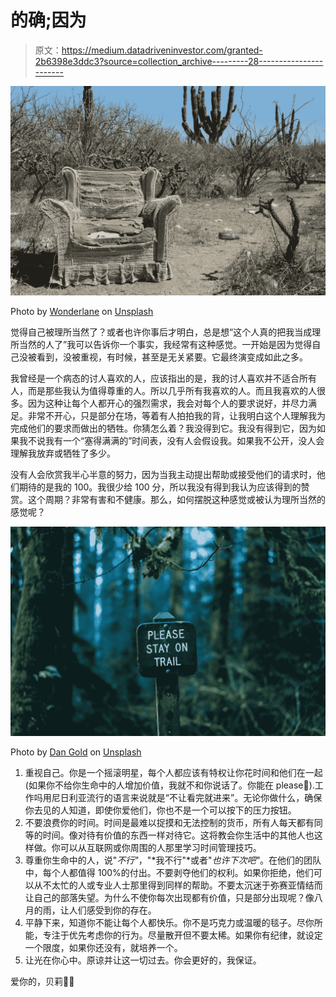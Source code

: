 # 的确;因为

> 原文：<https://medium.datadriveninvestor.com/granted-2b6398e3ddc3?source=collection_archive---------28----------------------->

![](img/faedb7711739079e58e4f5e66710ac1f.png)

Photo by [Wonderlane](https://unsplash.com/@wonderlane?utm_source=unsplash&utm_medium=referral&utm_content=creditCopyText) on [Unsplash](https://unsplash.com/s/photos/worn-out?utm_source=unsplash&utm_medium=referral&utm_content=creditCopyText)

觉得自己被理所当然了？或者也许你事后才明白，总是想“这个人真的把我当成理所当然的人了”我可以告诉你一个事实，我经常有这种感觉。一开始是因为觉得自己没被看到，没被重视，有时候，甚至是无关紧要。它最终演变成如此之多。

我曾经是一个病态的讨人喜欢的人，应该指出的是，我的讨人喜欢并不适合所有人，而是那些我认为值得尊重的人。所以几乎所有我喜欢的人。而且我喜欢的人很多。因为这种让每个人都开心的强烈需求，我会对每个人的要求说好，并尽力满足。非常不开心，只是部分在场，等着有人拍拍我的背，让我明白这个人理解我为完成他们的要求而做出的牺牲。你猜怎么着？我没得到它。我没有得到它，因为如果我不说我有一个“塞得满满的”时间表，没有人会假设我。如果我不公开，没人会理解我放弃或牺牲了多少。

没有人会欣赏我半心半意的努力，因为当我主动提出帮助或接受他们的请求时，他们期待的是我的 100。我很少给 100 分，所以我没有得到我认为应该得到的赞赏。这个周期？非常有害和不健康。那么，如何摆脱这种感觉或被认为理所当然的感觉呢？

![](img/42dc8f51e0d4ce15b66d0f1aef0282a2.png)

Photo by [Dan Gold](https://unsplash.com/@danielcgold?utm_source=unsplash&utm_medium=referral&utm_content=creditCopyText) on [Unsplash](https://unsplash.com/collections/3315430/sign-(i-saw-the...)?utm_source=unsplash&utm_medium=referral&utm_content=creditCopyText)

1.  重视自己。你是一个摇滚明星，每个人都应该有特权让你花时间和他们在一起(如果你不给你生命中的人增加价值，我就不和你说话了。你能在 please🥺).工作吗用尼日利亚流行的语言来说就是“不让看完就进来”。无论你做什么，确保你去见的人知道，即使你爱他们，你也不是一个可以按下的压力按钮。
2.  不要浪费你的时间。时间是最难以捉摸和无法控制的货币，所有人每天都有同等的时间。像对待有价值的东西一样对待它。这将教会你生活中的其他人也这样做。你可以从互联网或你周围的人那里学习时间管理技巧。
3.  尊重你生命中的人，说"*不行"*，"*我不行"*或者"*也许下次吧"*。在他们的团队中，每个人都值得 100%的付出。不要剥夺他们的权利。如果你拒绝，他们可以从不太忙的人或专业人士那里得到同样的帮助。不要太沉迷于弥赛亚情结而让自己的部落失望。为什么不使你每次出现都有价值，只是部分出现呢？像八月的雨，让人们感受到你的存在。
4.  平静下来，知道你不能让每个人都快乐。你不是巧克力或温暖的毯子。尽你所能，专注于优先考虑你的行为。尽量散开但不要太稀。如果你有纪律，就设定一个限度，如果你还没有，就培养一个。
5.  让光在你心中。原谅并让这一切过去。你会更好的，我保证。

爱你的，贝莉💖✨